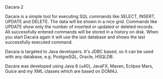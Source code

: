 Dacara 2

Dacara is a simple tool for executing SQL commands like SELECT, INSERT, UPDATE and DELETE.
The data will be shown in a nice grid.
Commands like UPDATE show only the number of inserted or updated or deleted records.
All successfully entered commands will be stored in a history on disk.
When you start Dacara again it will use the last database and shows the last successfully executed command.

Dacara is targeted to Java developers.
It's JDBC based, so it can be used with any database, e.g. PostgreSQL, Oracle, HSQLDB.

Dacara was developed using Java 8 (u40), JavaFX, Maven, Eclipse Mars, Guice and my XML classes which are based on DOM4J.
